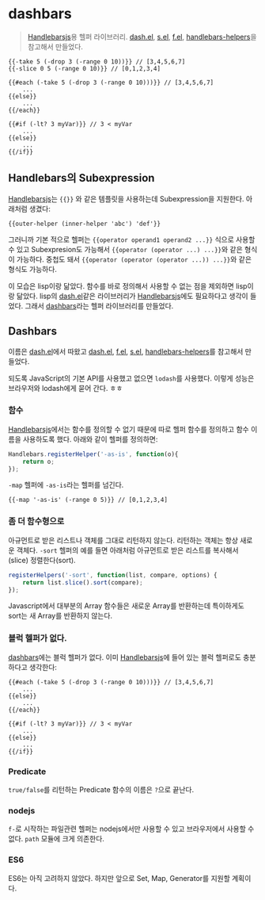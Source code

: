 # dashbars

> [Handlebarsjs][]용 헬퍼 라이브러리. [dash.el][], [s.el][], [f.el][], [handlebars-helpers][]을 참고해서 만들었다.

```
{{-take 5 (-drop 3 (-range 0 10))}} // [3,4,5,6,7]
{{-slice 0 5 (-range 0 10)}} // [0,1,2,3,4]

{{#each (-take 5 (-drop 3 (-range 0 10)))}} // [3,4,5,6,7]
    ...
{{else}}
    ...
{{/each}}

{{#if (-lt? 3 myVar)}} // 3 < myVar
    ...
{{else}}
    ...
{{/if}}
```

[Handlebarsjs]: http://handlebarsjs.com/
[dash.el]: https://github.com/magnars/dash.el
[s.el]: https://github.com/magnars/s.el
[f.el]: https://github.com/rejeep/f.el
[handlebars-helpers]: https://github.com/assemble/handlebars-helpers

## Handlebars의 Subexpression

[Handlebarsjs][]는 `{{}}` 와 같은 템플릿을 사용하는데 Subexpression을 지원한다. 아래처럼 생겼다:

```
{{outer-helper (inner-helper 'abc') 'def'}}
```

그러니까 기본 적으로 헬퍼는 `{{operator operand1 operand2 ...}}` 식으로 사용할 수 있고 Subexpresion도 가능해서 `{{operator (operator ...) ...}}`와 같은 형식이 가능하다. 중첩도 돼서 `{{operator (operator (operator ...)) ...}}`와 같은 형식도 가능하다.

이 모습은 lisp이랑 닮았다. 함수를 바로 정의해서 사용할 수 없는 점을 제외하면 lisp이랑 닮았다. lisp의 [dash.el][]같은 라이브러리가 [Handlebarsjs][]에도 필요하다고 생각이 들었다. 그래서 [dashbars][]라는 헬퍼 라이브러리를 만들었다.

## Dashbars

이름은 [dash.el][]에서 따왔고 [dash.el][], [f.el][], [s.el][], [handlebars-helpers][]를 참고해서 만들었다.

되도록 JavaScript의 기본 API를 사용했고 없으면 `lodash`를 사용했다. 이렇게 성능은 브라우저와 lodash에게 묻어 간다. ㅎㅎ

### 함수

[Handlebarsjs][]에서는 함수를 정의할 수 없기 때문에 따로 헬퍼 함수를 정의하고 함수 이름을 사용하도록 했다. 아래와 같이 헬퍼를 정의하면:

```js
Handlebars.registerHelper('-as-is', function(o){
    return o;
});
```

`-map` 헬퍼에 `-as-is`라는 헬퍼를 넘긴다.

```
{{-map '-as-is' (-range 0 5)}} // [0,1,2,3,4]
```

### 좀 더 함수형으로

아규먼트로 받은 리스트나 객체를 그대로 리턴하지 않는다. 리턴하는 객체는 항상 새로운 객체다. `-sort` 헬퍼의 예를 들면 아래처럼 아규먼트로 받은 리스트를 복사해서(slice) 정렬한다(sort).

```js
registerHelpers('-sort', function(list, compare, options) {
    return list.slice().sort(compare);
});
```
Javascript에서 대부분의 Array 함수들은 새로운 Array를 반환하는데 특이하게도 sort는 새 Array를 반환하지 않는다.

### 블럭 헬퍼가 없다.

[dashbars][]에는 블럭 헬퍼가 없다. 이미 [Handlebarsjs][]에 들어 있는 블럭 헬퍼로도 충분하다고 생각한다:

```
{{#each (-take 5 (-drop 3 (-range 0 10)))}} // [3,4,5,6,7]
    ...
{{else}}
    ...
{{/each}}

{{#if (-lt? 3 myVar)}} // 3 < myVar
    ...
{{else}}
    ...
{{/if}}
```

### Predicate

`true/false`를 리턴하는 Predicate 함수의 이름은 `?`으로 끝난다.

### nodejs

`f-`로 시작하는 파일관련 헬퍼는 nodejs에서만 사용할 수 있고 브라우저에서 사용할 수 없다. `path` 모듈에 크게 의존한다.

### ES6

ES6는 아직 고려하지 않았다. 하지만 앞으로 Set, Map, Generator를 지원할 계획이다.

[dashbars]: https://github.com/pismute/dashbars
